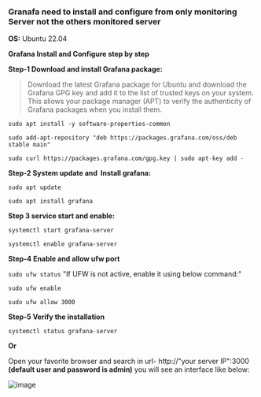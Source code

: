 ### Granafa need to install and configure from only monitoring Server not the others monitored server
**OS:** Ubuntu 22.04

**Grafana Install and Configure step by step**

**Step-1 Download and install Grafana package:**
> Download the latest Grafana package for Ubuntu and download the Grafana GPG key and add it to the list of trusted keys on your system. This allows your package manager (APT) to verify the authenticity of Grafana packages when you install them.

`sudo apt install -y software-properties-common`

`sudo add-apt-repository "deb https://packages.grafana.com/oss/deb stable main"`

`sudo curl https://packages.grafana.com/gpg.key | sudo apt-key add -`


**Step-2 System update and  Install grafana:**

`sudo apt update`

`sudo apt install grafana`

**Step 3 service start and enable:**

`systemctl start grafana-server`

`systemctl enable grafana-server`

**Step-4 Enable and allow ufw port**

`sudo ufw status`  "If UFW is not active, enable it using below command:"

`sudo ufw enable`

`sudo ufw allow 3000`

**Step-5 Verify the installation**

`systemctl status grafana-server`

**Or**

Open your favorite browser and search in url- http://"your server IP":3000 **(default user and password is admin)** you will see an interface like below:

![image](https://github.com/user-attachments/assets/8f9aa53d-0931-47d8-9525-38e6dfa65eca)

